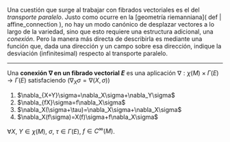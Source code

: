 Una cuestión que surge al trabajar con fibrados vectoriales es el del _transporte paralelo_. Justo como ocurre en la [geometría riemanniana]( def | affine_connection ), no hay un modo canónico de desplazar vectores a lo largo de la variedad, sino que esto requiere una estructura adicional, una _conexión_. Pero la manera más directa de describirla es mediante una función que, dada una dirección y un campo sobre esa dirección, indique la desviación (infinitesimal) respecto al transporte paralelo.

---

Una **conexión $\nabla$ en un fibrado vectorial $E$** es una aplicación $\nabla:\chi(M)\times \Gamma(E)\longrightarrow \Gamma(E)$ satisfaciendo ($\nabla_X\sigma=\nabla(X,\sigma)$)

<ol>
<li>$\nabla_{X+Y}\sigma=\nabla_X\sigma+\nabla_Y\sigma$</li>
<li>$\nabla_{fX}\sigma=f\nabla_X\sigma$</li>
<li>$\nabla_X(\sigma+\tau)=\nabla_X\sigma+\nabla_X\sigma$</li>
<li>$\nabla_X(f\sigma)=X(f)\sigma+f\nabla_X\sigma$</li>
</ol>

$\forall X$, $Y\in\chi(M)$, $\sigma$, $\tau\in \Gamma(E)$, $f\in C^\infty(M)$.